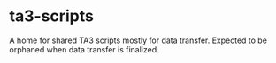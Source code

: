 # ta3-scripts

A home for shared TA3 scripts mostly for data transfer.
Expected to be orphaned when data transfer is finalized.

